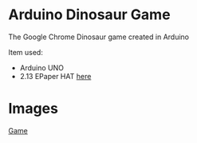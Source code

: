 # Arduino Dinosaur Game
The Google Chrome Dinosaur game created in Arduino

Item used:
* Arduino UNO
* 2.13 EPaper HAT [here](https://www.waveshare.com/wiki/2.13inch_e-Paper_HAT)

# Images
[Game](https://cdn.discordapp.com/attachments/382833673021685760/530356154379796481/Untitled_Project.gif)
